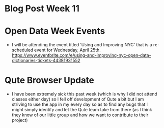# Blog Post Week 11

# Open Data Week Events
- I will be attending the event titled 'Using and Improving NYC' that is a re-scheduled event for Wednesday, April 25th. https://www.eventbrite.com/e/using-and-improving-nyc-open-data-dictionaries-tickets-44381931552

# Qute Browser Update
- I have been extremely sick this past week (which is why I did not attend classes either day) so I fell off development of Qute a bit but I am striving to use the 
app in my every day so as to find any bugs that I might simply identify and let the Qute team take from there (as I think they know of our little group
and how we want to contribute to their project)
